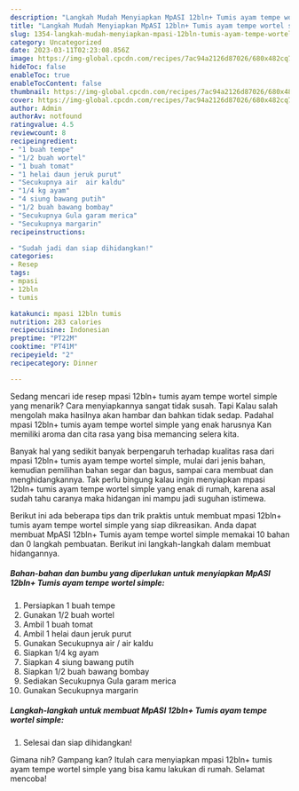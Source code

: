 ```yaml
---
description: "Langkah Mudah Menyiapkan MpASI 12bln+ Tumis ayam tempe wortel simple yang Enak Banget}"
title: "Langkah Mudah Menyiapkan MpASI 12bln+ Tumis ayam tempe wortel simple yang Enak Banget}"
slug: 1354-langkah-mudah-menyiapkan-mpasi-12bln-tumis-ayam-tempe-wortel-simple-yang-enak-banget
category: Uncategorized
date: 2023-03-11T02:23:08.856Z
image: https://img-global.cpcdn.com/recipes/7ac94a2126d87026/680x482cq70/mpasi-12bln-tumis-ayam-tempe-wortel-simple-foto-resep-utama.jpg
hideToc: false
enableToc: true
enableTocContent: false
thumbnail: https://img-global.cpcdn.com/recipes/7ac94a2126d87026/680x482cq70/mpasi-12bln-tumis-ayam-tempe-wortel-simple-foto-resep-utama.jpg
cover: https://img-global.cpcdn.com/recipes/7ac94a2126d87026/680x482cq70/mpasi-12bln-tumis-ayam-tempe-wortel-simple-foto-resep-utama.jpg
author: Admin
authorAv: notfound
ratingvalue: 4.5
reviewcount: 8
recipeingredient:
- "1 buah tempe"
- "1/2 buah wortel"
- "1 buah tomat"
- "1 helai daun jeruk purut"
- "Secukupnya air  air kaldu"
- "1/4 kg ayam"
- "4 siung bawang putih"
- "1/2 buah bawang bombay"
- "Secukupnya Gula garam merica"
- "Secukupnya margarin"
recipeinstructions:

- "Sudah jadi dan siap dihidangkan!"
categories:
- Resep
tags:
- mpasi
- 12bln
- tumis

katakunci: mpasi 12bln tumis 
nutrition: 283 calories
recipecuisine: Indonesian
preptime: "PT22M"
cooktime: "PT41M"
recipeyield: "2"
recipecategory: Dinner

---
```



Sedang mencari ide resep mpasi 12bln+ tumis ayam tempe wortel simple yang menarik? Cara menyiapkannya sangat tidak susah. Tapi Kalau salah mengolah maka hasilnya akan hambar dan bahkan tidak sedap. Padahal mpasi 12bln+ tumis ayam tempe wortel simple yang enak harusnya Kan memiliki aroma dan cita rasa yang bisa memancing selera kita.


Banyak hal yang sedikit banyak berpengaruh terhadap kualitas rasa dari mpasi 12bln+ tumis ayam tempe wortel simple, mulai dari jenis bahan, kemudian pemilihan bahan segar dan bagus, sampai cara membuat dan menghidangkannya. Tak perlu bingung kalau ingin menyiapkan mpasi 12bln+ tumis ayam tempe wortel simple yang enak di rumah, karena asal sudah tahu caranya maka hidangan ini mampu jadi suguhan istimewa.




Berikut ini ada beberapa tips dan trik praktis untuk membuat mpasi 12bln+ tumis ayam tempe wortel simple yang siap dikreasikan. Anda dapat membuat MpASI 12bln+ Tumis ayam tempe wortel simple memakai 10 bahan dan 0 langkah pembuatan. Berikut ini langkah-langkah dalam membuat hidangannya.

<!--inarticleads1-->

##### Bahan-bahan dan bumbu yang diperlukan untuk menyiapkan MpASI 12bln+ Tumis ayam tempe wortel simple:

1. Persiapkan 1 buah tempe
1. Gunakan 1/2 buah wortel
1. Ambil 1 buah tomat
1. Ambil 1 helai daun jeruk purut
1. Gunakan Secukupnya air / air kaldu
1. Siapkan 1/4 kg ayam
1. Siapkan 4 siung bawang putih
1. Siapkan 1/2 buah bawang bombay
1. Sediakan Secukupnya Gula garam merica
1. Gunakan Secukupnya margarin




<!--inarticleads2-->

##### Langkah-langkah untuk membuat MpASI 12bln+ Tumis ayam tempe wortel simple:


1. Selesai dan siap dihidangkan!



Gimana nih? Gampang kan? Itulah cara menyiapkan mpasi 12bln+ tumis ayam tempe wortel simple yang bisa kamu lakukan di rumah. Selamat mencoba!
